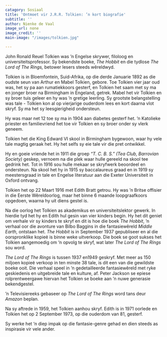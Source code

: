```yaml
---
catagory: Sosiaal
title: 'Ontmoet vir J.R.R. Tolkien: ’n kort biografie'
subtitle: ''
author: Nienke de Vaal
image_url: none
image_credit: ''
main-image: "/images/tolkien.jpg"

---
```

John Ronald Reuel Tolkien was ’n Engelse skrywer, filoloog en universiteitsprofessor. Sy bekendste boeke, _The Hobbit_ en die tydlose _The Lord of The Rings,_ betower lesers steeds wêreldwyd.

Tolkien is in Bloemfontein, Suid-Afrika, op die derde Januarie 1892 as die oudste seun van Arthur en Mabel Tolkien, gebore. Toe Tolkien vier jaar oud was, het sy pa aan rumatiekkoors gesterf, en Tolkien het saam met sy ma en jonger broer na Birmingham in Engeland, getrek. Mabel het vir Tolkien en sy broer tuis geleer en hy was ’n gretige leerling. Sy grootste belangstelling was tale - Tolkien kon al op vierjarige ouderdom lees en kort daarna vlot skryf. Sy ma het sy leesgierigheid ondersteun.

Hy was maar net 12 toe sy ma in 1904 aan diabetes gesterf het. ’n Katolieke priester en familievriend het toe vir Tolkien en sy broer onder sy vlerk geneem.

Tolkien het die King Edward VI skool in Birmingham bygewoon, waar hy vele tale magtig geraak het. Hy het selfs sy eie tale vir die pret ontwikkel.

Hy en goeie vriende het in 1911 die groep _“T. C. B. S.” (Tea Club, Barrovian Society)_ geskep, vernoem na die plek waar hulle gereeld na skool tee gedrink het. Tot in 1916 sou hulle mekaar se skryfwerk beoordeel en ondersteun. Na skool het hy in 1915 sy baccalaureus graad en in 1919 sy meestersgraad in tale en Engelse literatuur aan die Exeter Universiteit in Oxford ontvang.

Tolkien het op 22 Maart 1916 met Edith Bratt getrou. Hy was ’n Britse offisier in die Eerste Wêreldoorlog, maar het binne 6 maande loopgraafkoors opgedoen, waarna hy uit diens gestel is.

Na die oorlog het Tolkien as akademikus en universiteitslektor gewerk. In hierdie tyd het hy en Edith hul gesin van vier kinders begin. Hy het dit geniet om verhale vir sy kinders te skryf en dit is hoe die boek _The Hobbit_, ’n verhaal oor die avonture van Bilbo Baggins in die fantasiewêreld _Middle Earth,_ ontstaan het. _The Hobbit_ is in September 1937 gepubliseer en al die oorspronklike kopieë is binne weke uitverkoop. Die boek se goot sukses het Tolkien aangemoedig om ‘n opvolg te skryf, wat later _The Lord of The Rings_ sou word.

_The Lord of The Rings_ is tussen 1937 en1949 geskryf. Met meer as 150 miljoen kopieë verkoop in ten minste 38 tale, is dit een van die gewildste boeke ooit. Die verhaal speel in ’n gedetailleerde fantasiewêreld met ryke geskiedenis en uitgebreide tale en kulture, af. Peter Jackson se epiese rolprentweergawe hiervan het Tolkien se boeke aan ’n nuwe generasie bekendgestel.

’n Televisiereeks gebaseer op _The Lord of The Rings_ word tans deur _Amazon_ beplan.

Na sy aftrede in 1959, het Tolkien aanhou skryf. Edith is in 1971 oorlede en Tolkien het op 2 September 1973, op die ouderdom van 81, gesterf.

Sy werke het ‘n diep impak op die fantasie-genre gehad en dien steeds as inspirasie vir vele ander.